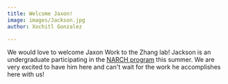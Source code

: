 ```yaml
---
title: Welcome Jaxon!
image: images/Jackson.jpg
author: Xochitl Gonzalez

---
```

We would love to welcome Jaxon Work to the Zhang lab! Jackson is an undergraduate participating in the [NARCH program](https://graduate.ouhsc.edu/Faculty-Research/SURP/NARCH) this summer. We are very excited to have him here and can't wait for the work he accomplishes here with us!



